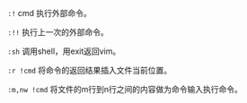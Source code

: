 `:!` cmd 执行外部命令。

`:!!` 执行上一次的外部命令。

`:sh` 调用shell，用exit返回vim。

`:r !cmd` 将命令的返回结果插入文件当前位置。

`:m,nw !cmd` 将文件的m行到n行之间的内容做为命令输入执行命令。